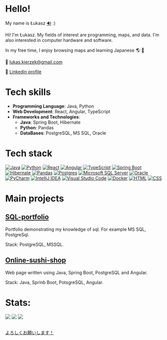 # Hello!

My name is Łukasz [:loud_sound:](https://upload.wikimedia.org/wikipedia/commons/d/d9/Pl-%C5%81ukasz.ogg) :)

Hi! I'm Łukasz. My fields of interest are programming, maps, and data. I'm also interested in computer hardware and software.

In my free time, I enjoy browsing maps and learning Japanese :earth_americas: :japan:

:e-mail: lukas.kierzek@gmail.com

:link: [Linkedin profile](https://www.linkedin.com/in/%C5%82ukasz-kierzek-a4a977152/)

# Tech skills
- **Programming Language**: Java, Python
- **Web Development**: React, Angular, TypeScript
- **Frameworks and Technologies**:
    - **Java**: Spring Boot, Hibernate
    - **Python**: Pandas
    - **DataBases**: PostgreSQL, MS SQL, Oracle

 # Tech stack
[![Java](https://img.shields.io/badge/Java-%23ED8B00.svg?logo=openjdk&logoColor=white)](#)
[![Python](https://img.shields.io/badge/Python-3776AB?logo=python&logoColor=fff)](#)
[![React](https://img.shields.io/badge/React-%2320232a.svg?logo=react&logoColor=%2361DAFB)](#)
[![Angular](https://img.shields.io/badge/Angular-%23DD0031.svg?logo=angular&logoColor=white)](#)
[![TypeScript](https://img.shields.io/badge/TypeScript-3178C6?logo=typescript&logoColor=fff)](#)
[![Spring Boot](https://img.shields.io/badge/Spring%20Boot-6DB33F?logo=springboot&logoColor=fff)](#)
[![Hibernate](https://img.shields.io/badge/Hibernate-59666C?logo=hibernate&logoColor=fff)](#)
[![Pandas](https://img.shields.io/badge/Pandas-150458?logo=pandas&logoColor=fff)](#)
[![Postgres](https://img.shields.io/badge/Postgres-%23316192.svg?logo=postgresql&logoColor=white)](#)
[![Microsoft SQL Server](https://custom-icon-badges.demolab.com/badge/Microsoft%20SQL%20Server-CC2927?logo=mssqlserver-white&logoColor=white)](#)
[![Oracle](https://custom-icon-badges.demolab.com/badge/Oracle-F80000?logo=oracle&logoColor=fff)](#)
[![PyCharm](https://img.shields.io/badge/PyCharm-000?logo=pycharm&logoColor=fff)](#)
[![IntelliJ IDEA](https://img.shields.io/badge/IntelliJIDEA-000000.svg?logo=intellij-idea&logoColor=white)](#)
[![Visual Studio Code](https://custom-icon-badges.demolab.com/badge/Visual%20Studio%20Code-0078d7.svg?logo=vsc&logoColor=white)](#)
[![Docker](https://img.shields.io/badge/Docker-2496ED?logo=docker&logoColor=fff)](#)
[![HTML](https://img.shields.io/badge/HTML-%23E34F26.svg?logo=html5&logoColor=white)](#)
[![CSS](https://img.shields.io/badge/CSS-1572B6?logo=css3&logoColor=fff)](#)

# Main projects

<!--
## [SushiShop](https://github.com/lukaskierzek/SushiShop)

Web page where you can buy sushi.

Stack: C#, .NET, Entity Framework Core, Angular, MS SQL.
-->

<!--
## [hiragana-katana-learn](https://github.com/lukaskierzek/hiragana-katakana-learn)

A console program to help learn Hiragana gojuuon and Hiragana gojuuon written in C#.

Stack: C#, .NET, xUnit.net.
-->

## [SQL-portfolio](https://github.com/lukaskierzek/SQL-portfolio)

Portfolio demonstrating my knowledge of sql. For example MS SQL, PostgreSql.

Stack: PostgreSQL, MSSQL.

<!--
## [j.a.portfolio](https://github.com/lukaskierzek/j.a.portfolio)

Webpage contains the portfolio of Justyna Adamus.

Stack: React, TypeScript, HTML, CSS.
-->

## [Online-sushi-shop](https://github.com/lukaskierzek/online-sushi-shop)

Web page written using Java, Spring Boot, PostgreSQL and Angular.

Stack: Java, Sprinb Boot, PotsgreSQL, Angular.

<!--
## [Hiragana-Katakana-Learn-Python](https://github.com/lukaskierzek/Hiragana-Katakana-Learn-Python)

A console program to help learn Hiragana gojuuon and Hiragana gojuuon written in Python.

Stack: Python, PyTest.
-->



<!--
## [cargo_app](https://github.com/lukaskierzek/cargo_app)

A project to manage aricraft cargo (postponed project)

Stack: Python, unittest, Shell, HTML, CSS, Docker, NGINX
-->

# Stats:

![](https://github-readme-stats.vercel.app/api?username=lukaskierzek&theme=highcontrast&show_icons=true&hide_border=false&count_private=true)
![](https://github-readme-streak-stats.herokuapp.com/?user=lukaskierzek&theme=highcontrast&hide_border=false)
![](https://github-readme-stats.vercel.app/api/top-langs/?username=lukaskierzek&theme=highcontrast&show_icons=true&hide_border=false&layout=compact)

##

[よろしくお願いします！](https://jisho.org/word/%E3%82%88%E3%82%8D%E3%81%97%E3%81%8F%E3%81%8A%E9%A1%98%E3%81%84%E3%81%97%E3%81%BE%E3%81%99)
